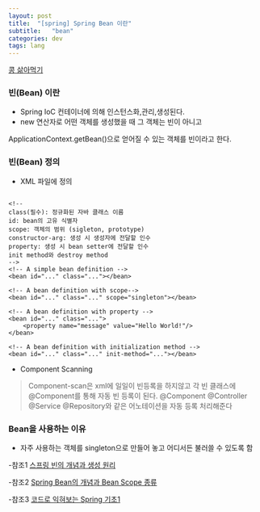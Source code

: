 ```yaml
---
layout: post
title:  "[spring] Spring Bean 이란"
subtitle:   "bean"
categories: dev
tags: lang
---
```


[콩 삶아먹기](https://m.blog.naver.com/PostView.nhn?blogId=busykoala&logNo=220410074074&proxyReferer=https:%2F%2Fwww.google.com%2F)







### 빈(Bean) 이란

- Spring IoC 컨테이너에 의해 인스턴스화,관리,생성된다.
- new 연산자로 어떤 객체를 생성했을 때 그 객체는 빈이 아니고

ApplicationContext.getBean()으로 얻어질 수 있는 객체를 빈이라고 한다.
   

### 빈(Bean) 정의

- XML 파일에 정의


```

<!--
class(필수): 정규화된 자바 클래스 이름
id: bean의 고유 식별자
scope: 객체의 범위 (sigleton, prototype)
constructor-arg: 생성 시 생성자에 전달할 인수
property: 생성 시 bean setter에 전달할 인수
init method와 destroy method
-->
<!-- A simple bean definition -->
<bean id="..." class="..."></bean>

<!-- A bean definition with scope-->
<bean id="..." class="..." scope="singleton"></bean>

<!-- A bean definition with property -->
<bean id="..." class="...">
	<property name="message" value="Hello World!"/>
</bean>

<!-- A bean definition with initialization method -->
<bean id="..." class="..." init-method="..."></bean>

```

- Component Scanning 
  
> Component-scan은 xml에 일일이 빈등록을 하지않고 각 빈 클래스에 @Component를 통해 자동 빈 등록이 된다.
> @Component @Controller @Service @Repository와 같은 어노테이션을 자동 등록 처리해준다




### Bean을 사용하는 이유

 - 자주 사용하는 객체를 singleton으로 만들어 놓고 어디서든 불러쓸 수 있도록 함




-참조1 [스프링 빈의 개념과 생성 원리](https://atoz-develop.tistory.com/entry/Spring-%EC%8A%A4%ED%94%84%EB%A7%81-%EB%B9%88Bean%EC%9D%98-%EA%B0%9C%EB%85%90%EA%B3%BC-%EC%83%9D%EC%84%B1-%EC%9B%90%EB%A6%AC)


-참조2 [Spring Bean의 개념과 Bean Scope 종류](https://gmlwjd9405.github.io/2018/11/10/spring-beans.html)

-참조3 [코드로 익혀보는 Spring 기초1](https://dkkim2318.tistory.com/36)
